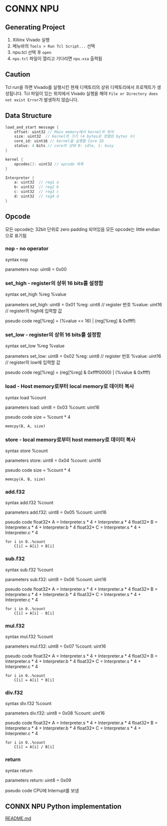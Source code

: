 # CONNX NPU

## Generating Project
1. Xiliinx Vivado 실행
2. 메뉴바의 `Tools > Run Tcl Script...` 선택
3. npu.tcl 선택 후 `open`
4. `npu.tcl` 파일이 열리고 기다리면 `npu.xsa` 출력됨

## Caution
Tcl run을 하면 Vivado를 실행시킨 현재 디렉토리의 상위 디렉토리에서 프로젝트가 생성됩니다.
Tcl 파일이 있는 위치에서 Vivado 실행을 해야 `File or Directory does not exist Error`가 발생하지 않습니다.


## Data Structure

```C
load_and_start message {
    offset: uint32 // Main memory에서 kernel의 위치
    size: uint32  // kernel의 크기 (4 bytes로 정렬된 bytes 수)
    core_id: uint16 // kernel을 실행할 Core ID
    status: 4 bits // core의 상태 0: idle, 1: busy
}

kernel {
    opcodes[]: uint32 // opcode 목록
}

Interpreter {
    a: uint32  // reg1 a
    b: uint32  // reg2 b
    c: uint32  // reg3 c
    d: uint32  // reg4 d
}
```

## Opcode
모든 opcode는 32bit 단위로 zero padding 되어있음
모든 opcode는 little endian으로 표기됨

### nop - no operator
syntax
    nop

parameters
    nop: uint8 = 0x00

### set\_high - register의 상위 16 bits를 설정함
syntax
    set_high %reg %value

parameters
    set_high: uint8 = 0x01
    %reg: uint8 // register 번호
    %value: uint16 // register의 high에 입력할 값

pseudo code
    reg[%reg] = (%value << 16) | (reg[%reg] & 0xffff)

### set\_low - register의 상위 16 bits를 설정함
syntax
    set_low %reg %value

parameters
    set_low: uint8 = 0x02
    %reg: uint8 // register 번호
    %value: uint16 // register의 low에 입력할 값

pseudo code
    reg[%reg] = (reg[%reg] & 0xffff0000) | (%value & 0xffff)

### load - Host memory로부터 local memory로 데이터 복사
syntax
    load %count

parameters
    load: uint8 = 0x03
    %count: uint16

pseudo code
    size = %count * 4

    memcpy(B, A, size)

### store - local memory로부터 host memory로 데이터 복사
syntax
    store %count

parameters
    store: uint8 = 0x04
    %count: uint16

pseudo code
    size = %count * 4

    memcpy(A, B, size)

### add.f32
syntax
    add.f32 %count

parameters
    add.f32: uint8 = 0x05
    %count: uint16

pseudo code
    float32* A = Interpreter.s * 4 + Interpreter.a * 4
    float32* B = Interpreter.s * 4 + Interpreter.b * 4
    float32* C = Interpreter.s * 4 + Interpreter.c * 4

    for i in 0..%count
        C[i] = A[i] + B[i]

### sub.f32
syntax
    sub.f32 %count

parameters
    sub.f32: uint8 = 0x06
    %count: uint16

pseudo code
    float32* A = Interpreter.s * 4 + Interpreter.a * 4
    float32* B = Interpreter.s * 4 + Interpreter.b * 4
    float32* C = Interpreter.s * 4 + Interpreter.c * 4

    for i in 0..%count
        C[i] = A[i] - B[i]

### mul.f32
syntax
    mul.f32 %count

parameters
    mul.f32: uint8 = 0x07
    %count: uint16

pseudo code
    float32* A = Interpreter.s * 4 + Interpreter.a * 4
    float32* B = Interpreter.s * 4 + Interpreter.b * 4
    float32* C = Interpreter.s * 4 + Interpreter.c * 4

    for i in 0..%count
        C[i] = A[i] * B[i]

### div.f32
syntax
    div.f32 %count

parameters
    div.f32: uint8 = 0x08
    %count: uint16

pseudo code
    float32* A = Interpreter.s * 4 + Interpreter.a * 4
    float32* B = Interpreter.s * 4 + Interpreter.b * 4
    float32* C = Interpreter.s * 4 + Interpreter.c * 4

    for i in 0..%count
        C[i] = A[i] / B[i]

### return
syntax
    return

parameters
    return: uint8 = 0x09

pseudo code
    CPU에 Interrupt를 보냄

## CONNX NPU Python implementation
[README.md](asm/README.md)
